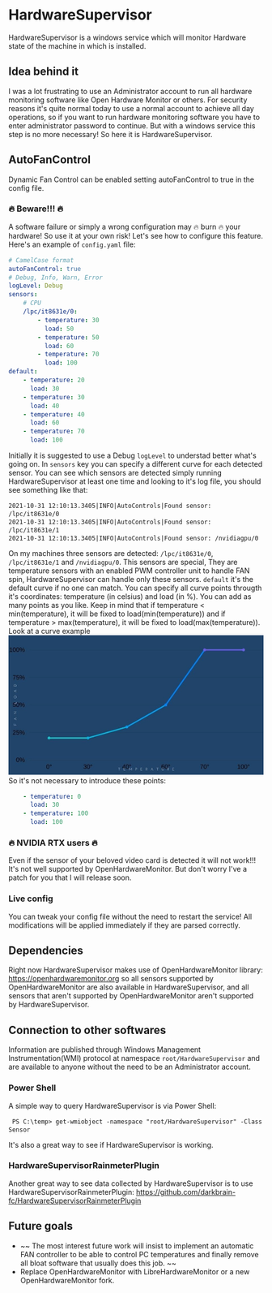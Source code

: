# HardwareSupervisor

HardwareSupervisor is a windows service which will monitor Hardware state of the machine in which
is installed.

## Idea behind it ##
I was a lot frustrating to use an Administrator account to run all hardware monitoring
software like Open Hardware Monitor or others. For security reasons it's quite normal today to use a
normal account to achieve all day operations, so if you want to run hardware monitoring software you
have to enter administrator password to continue. But with a windows service this step is no more
necessary! So here it is HardwareSupervisor.

## AutoFanControl ##
Dynamic Fan Control can be enabled setting autoFanControl to true in the config file.
### :fire: Beware!!! :fire: ###
A software failure or simply a wrong configuration may :fire: burn :fire: your hardware! So use it
at your own risk!
Let's see how to configure this feature. Here's an example of `config.yaml` file:
```yaml
# CamelCase format
autoFanControl: true
# Debug, Info, Warn, Error
logLevel: Debug
sensors:
    # CPU
    /lpc/it8631e/0:
        - temperature: 30
          load: 50
        - temperature: 50
          load: 60
        - temperature: 70
          load: 100
default:
    - temperature: 20
      load: 30
    - temperature: 30
      load: 40
    - temperature: 40
      load: 60
    - temperature: 70
      load: 100
```
Initially it is suggested to use a Debug `logLevel` to understad better what's going on.
In `sensors` key you can specify a different curve for each detected sensor. You can see which
sensors are detected simply running HardwareSupervisor at least one time and looking to it's log file,
you should see something like that:
```
2021-10-31 12:10:13.3405|INFO|AutoControls|Found sensor: /lpc/it8631e/0
2021-10-31 12:10:13.3405|INFO|AutoControls|Found sensor: /lpc/it8631e/1
2021-10-31 12:10:13.3405|INFO|AutoControls|Found sensor: /nvidiagpu/0
```
On my machines three sensors are detected: `/lpc/it8631e/0`, `/lpc/it8631e/1` and `/nvidiagpu/0`. This sensors are special,
They are temperature sensors with an enabled PWM controller unit to handle FAN spin, HardwareSupervisor can handle only these sensors.
`default` it's the default curve if no one can match.
You can specify all curve points througth it's coordinates: temperature (in celsius) and load (in %).
You can add as many points as you like.
Keep in mind that if temperature < min(temperature), it will be fixed to load(min(temperature)) and if
temperature > max(temperature), it will be fixed to load(max(temperature)). Look at a curve example
![curve](https://github.com/darkbrain-fc/HardwareSupervisor/blob/master/assets/curve.jpg)
So it's not necessary to introduce these points:
```yaml
    - temperature: 0
      load: 30
    - temperature: 100
      load: 100
```
### :fire: NVIDIA RTX users :fire: ###
Even if the sensor of your beloved video card is detected it will not work!!! It's not well supported by
OpenHardwareMonitor. But don't worry I've a patch for you that I will release soon.

### Live config ###
You can tweak your config file without the need to restart the service! All modifications will be applied 
immediately if they are parsed correctly. 

## Dependencies ##
Right now HardwareSupervisor makes use of OpenHardwareMonitor library: https://openhardwaremonitor.org so
all sensors supported by OpenHardwareMonitor are also available in HardwareSupervisor, and
all sensors that aren't supported by OpenHardwareMonitor aren't supported by HardwareSupervisor.

## Connection to other softwares ##
Information are published through Windows Management Instrumentation(WMI) protocol at
namespace `root/HardwareSupervisor` and are available to anyone without the need to be
an Administrator account.

### Power Shell ###
A simple way to query HardwareSupervisor is via Power Shell:
```console
 PS C:\temp> get-wmiobject -namespace "root/HardwareSupervisor" -Class Sensor
```
It's also a great way to see if HardwareSupervisor is working.

### HardwareSupervisorRainmeterPlugin ###
Another great way to see data collected by HardwareSupervisor is to use
HardwareSupervisorRainmeterPlugin: https://github.com/darkbrain-fc/HardwareSupervisorRainmeterPlugin

## Future goals ##
* ~~ The most interest future work will insist to implement an automatic FAN controller to be able to
control PC temperatures and finally remove all bloat software that usually does this job. ~~
* Replace OpenHardwareMonitor with LibreHardwareMonitor or a new OpenHardwareMonitor fork.


